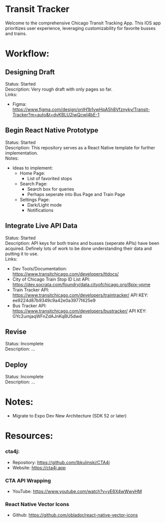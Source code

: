 # Transit Tracker
Welcome to the comprehensive Chicago Transit Tracking App. This IOS app prioritizes user experience, leveraging customizability for favorite busses and trains.

# Workflow:
## Designing Draft
Status: Started  
Description: Very rough draft with only pages so far.  
Links:  
- Figma: https://www.figma.com/design/onlH1b1vwHpA5h8Vfznyky/Transit-Tracker?m=auto&t=dvKBLU2jwQcwI4bE-1

## Begin React Native Prototype
Status: Started  
Description: This repository serves as a React Native template for further implementation.  
Notes:  
- Ideas to implement:
    - Home Page:
        - List of favorited stops
    - Search Page:
        - Search box for queries
        - Perhaps seperate into Bus Page and Train Page
    - Settings Page:
        - Dark/Light mode
        - Notifications

## Integrate Live API Data
Status: Started  
Description: API keys for both trains and busses (seperate APIs) have been acquired. Definely lots of work to be done understanding their data and putting it to use.  
Links:  
- Dev Tools/Documentation: https://www.transitchicago.com/developers/ttdocs/
- City of Chicago Train Stop ID List API: https://dev.socrata.com/foundry/data.cityofchicago.org/8pix-ypme
- Train Tracker API: https://www.transitchicago.com/developers/traintracker/
    API KEY: ee9224d87b9349c9a42e0a3977f425e9
- Bus Tracker API: https://www.transitchicago.com/developers/bustracker/
    API KEY: GYc2umjaqWFnZdAJnKqBU5dwd

## Revise
Status: Incomplete  
Description: ...  

## Deploy
Status: Incomplete  
Description: ...  

# Notes:
- Migrate to Expo Dev New Architecture (SDK 52 or later)

# Resources:
### cta4j:
- Repository: https://github.com/lbkulinski/CTA4j 
- Website: https://cta4j.app

### CTA API Wrapping
- YouTube: https://www.youtube.com/watch?v=yE6X4wWwyHM

### React Native Vector Icons
- Github: https://github.com/oblador/react-native-vector-icons